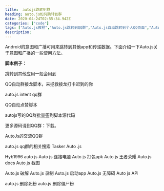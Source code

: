 ```yaml
---
title:  autojs跳转到群
heading: auto.js如何跳转到群
date: 2020-04-24T02:55:34.942Z
categories: ["code"]
tags: ["Auto.js教程","Auto.js跳转到QQ群","Auto.js自动跳转到个人QQ页面","Auto.js intent"]
description: 
---
```



Android的意图和广播可用来跳转到其他app和传递数据。下面介绍一下Auto.js关于意图和广播的一些使用方法。

**脚本例子：**


跳转到其他应用一般会用到

QQ自动群接龙脚本，来拯救接龙打卡迟到的你

auto.js intent qq群

QQ自动点赞脚本

autojs写的QQ群批量签到脚本源代码

更多源码请到QQ群：下载。


AutoJs的交流QQ群

auto.js qq群的相关搜索
Tasker Auto .js

Hyb1996 auto js
Auto js 连接电脑
Auto js 打包apk
Auto js 王者荣耀
Auto.js docs
Auto.js 截图

Auto.js 破解
Auto.js 录制
Auto.js 启动app
Auto.js 无障碍
Auto js API

auto.js  删除死粉
auto.js  删除僵尸粉
